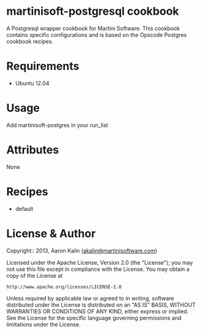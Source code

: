# martinisoft-postgresql cookbook

A Postgresql wrapper cookbook for Martini Software. This cookbook contains
specific configurations and is based on the Opscode Postgres cookbook recipes.

# Requirements

* Ubuntu 12.04

# Usage

Add martinisoft-postgres in your run\_list

# Attributes

None

# Recipes

* default

# License & Author

Copyright:: 2013, Aaron Kalin (<akalin@martinisoftware.com>)

Licensed under the Apache License, Version 2.0 (the "License");
you may not use this file except in compliance with the License.
You may obtain a copy of the License at

    http://www.apache.org/licenses/LICENSE-2.0

Unless required by applicable law or agreed to in writing, software
distributed under the License is distributed on an "AS IS" BASIS,
WITHOUT WARRANTIES OR CONDITIONS OF ANY KIND, either express or implied.
See the License for the specific language governing permissions and
limitations under the License.

